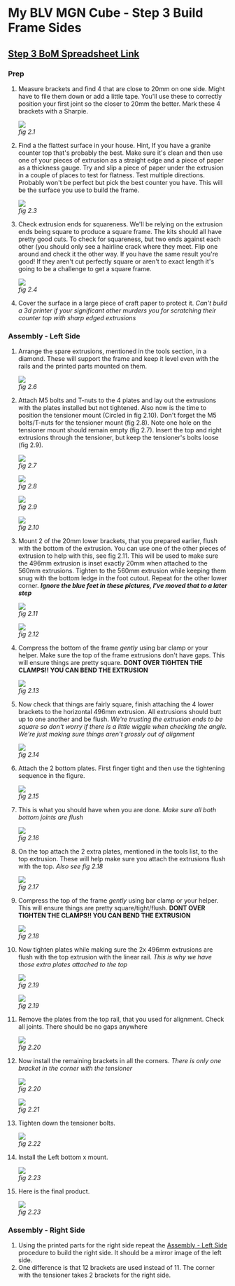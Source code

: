 # My BLV MGN Cube - Step 3 Build Frame Sides

## [Step 3 BoM Spreadsheet Link](https://docs.google.com/spreadsheets/d/e/2PACX-1vTVx7BvB3V7CozF2l4eWkNntWrHSjOawmrsi_bRSVxQLIGVlfZTYEGp8a6fHpENV6hV2cn9PrDLHHl0/pubhtml?gid=1895895452&single=true)

### Prep

1. Measure brackets and find 4 that are close to 20mm on one side. Might have to file them down or add a little tape. You'll use these to correctly position your first joint so the closer to 20mm the better. Mark these 4 brackets with a Sharpie.

    ![](img/03-4bracketsLessThan20.jpeg)\
    *fig 2.1*



3. Find a the flattest surface in your house. Hint, If you have a granite counter top that's probably the best. Make sure it's clean and then use one of your pieces of extrusion as a straight edge and a piece of paper as a thickness gauge. Try and slip a piece of paper under the extrusion in a couple of places to test for flatness. Test multiple directions. Probably won't be perfect but pick the best counter you have. This will be the surface you use to build the frame.

    ![](img/all-TestFlatSurface.jpeg)\
    *fig 2.3*

4. Check extrusion ends for squareness. We'll be relying on the extrusion ends being square to produce a square frame. The kits should all have pretty good cuts. To check for squareness, but two ends against each other (you should only see a hairline crack where they meet. Flip one around and check it the other way. If you have the same result you're good! If they aren't cut perfectly square or aren't to exact length it's going to be a challenge to get a square frame.

    ![](img/03-ExtEndCheck.jpeg)\
    *fig 2.4*

5. Cover the surface in a large piece of craft paper to protect it. *Can't build a 3d printer if your significant other murders you for scratching their counter top with sharp edged extrusions*

### Assembly - Left Side

1. Arrange the spare extrusions, mentioned in the tools section, in a diamond. These will support the frame and keep it level even with the rails and the printed parts mounted on them.

    ![](img/03-CounterPrepWExt.jpeg)\
    *fig 2.6*

2. Attach M5 bolts and T-nuts to the 4 plates and lay out the extrusions with the plates installed but not tightened. Also now is the time to position the tensioner mount (Circled in fig 2.10). Don't forget the M5 bolts/T-nuts for the tensioner mount (fig 2.8). Note one hole on the tensioner mount should remain empty (fig 2.7). Insert the top and right extrusions through the tensioner, but keep the tensioner's bolts loose (fig 2.9).

    ![](img/03-MissingScrewInTensioner.jpeg)\
    *fig 2.7*

    ![](img/03-TensonerAttach1.jpeg)\
    *fig 2.8*

    ![](img/03-TensonerAttach2.jpeg)\
    *fig 2.9*

    ![](img/03-SetupPlatesLoose.jpeg)\
    *fig 2.10*

3. Mount 2 of the 20mm lower brackets, that you prepared earlier, flush with the bottom of the extrusion. You can use one of the other pieces of extrusion to help with this, see fig 2.11. This will be used to make sure the 496mm extrusion is inset exactly 20mm when attached to the 560mm extrusions. Tighten to the 560mm extrusion while keeping them snug with the bottom ledge in the foot cutout. Repeat for the other lower corner. **_Ignore the blue feet in these pictures, I've moved that to a later step_**

    ![](img/all-bracketAlign.jpeg)\
    *fig 2.11*

    ![](img/03-BottomBrackets.jpeg)\
    *fig 2.12*

5. Compress the bottom of the frame *gently* using bar clamp or your helper. Make sure the top of the frame extrusions don't have gaps. This will ensure things are pretty square. **DONT OVER TIGHTEN THE CLAMPS!! YOU CAN BEND THE EXTRUSION**

    ![](img/03-ClampBottom.jpeg)\
    *fig 2.13*

6. Now check that things are fairly square, finish attaching the 4 lower brackets to the horizontal 496mm extrusion. All extrusions should butt up to one another and be flush. *We're trusting the extrusion ends to be square so don't worry if there is a little wiggle when checking the angle. We're just making sure things aren't grossly out of alignment*

    ![](img/03-ClampBottomLTDetail.jpeg)\
    *fig 2.14*

7. Attach the 2 bottom plates. First finger tight and then use the tightening sequence in the figure.

    ![](img/03-BottomPlateTighten.jpeg)\
    *fig 2.15*

8. This is what you should have when you are done. *Make sure all both bottom joints are flush*

    ![](img/03-BottomDone.jpeg)\
    *fig 2.16*

10. On the top attach the 2 extra plates, mentioned in the tools list, to the top extrusion. These will help make sure you attach the extrusions flush with the top. *Also see fig 2.18*

    ![](img/03-AttachTopAlignPlates.jpeg)\
    *fig 2.17*

11. Compress the top of the frame *gently* using bar clamp or your helper. This will ensure things are pretty square/tight/flush. **DONT OVER TIGHTEN THE CLAMPS!! YOU CAN BEND THE EXTRUSION**

    ![](img/03-BarClampTop.jpeg)\
    *fig 2.18*

12. Now tighten plates while making sure the 2x 496mm extrusions are flush with the top extrusion with the linear rail. *This is why we have those extra plates attached to the top*

    ![](img/03-TightenTopPlates.jpeg)\
    *fig 2.19*

    ![](img/03-TightenTopPlates.jpeg)\
    *fig 2.19*

13. Remove the plates from the top rail, that you used for alignment. Check all joints. There should be no gaps anywhere

    ![](img/03-FlushDetail.jpeg)\
    *fig 2.20*

14. Now install the remaining brackets in all the corners. *There is only one bracket in the corner with the tensioner*

    ![](img/03-TopBracketDetail.jpeg)\
    *fig 2.20*

    ![](img/03-BottomBracketDetail.jpeg)\
    *fig 2.21*

15. Tighten down the tensioner bolts.

    ![](img/03-TightenTenMnt.jpeg)\
    *fig 2.22*

16. Install the Left bottom x mount.

    ![](img/03-AddXMount.jpeg)\
    *fig 2.23*

17. Here is the final product.

    ![](img/03-LTSideFinal.jpeg)\
    *fig 2.23*

### Assembly - Right Side
1. Using the printed parts for the right side repeat the [Assembly - Left Side](#assembly---left-side) procedure to build the right side. It should be a mirror image of the left side.
2. One difference is that 12 brackets are used instead of 11. The corner with the tensioner takes 2 brackets for the right side.

